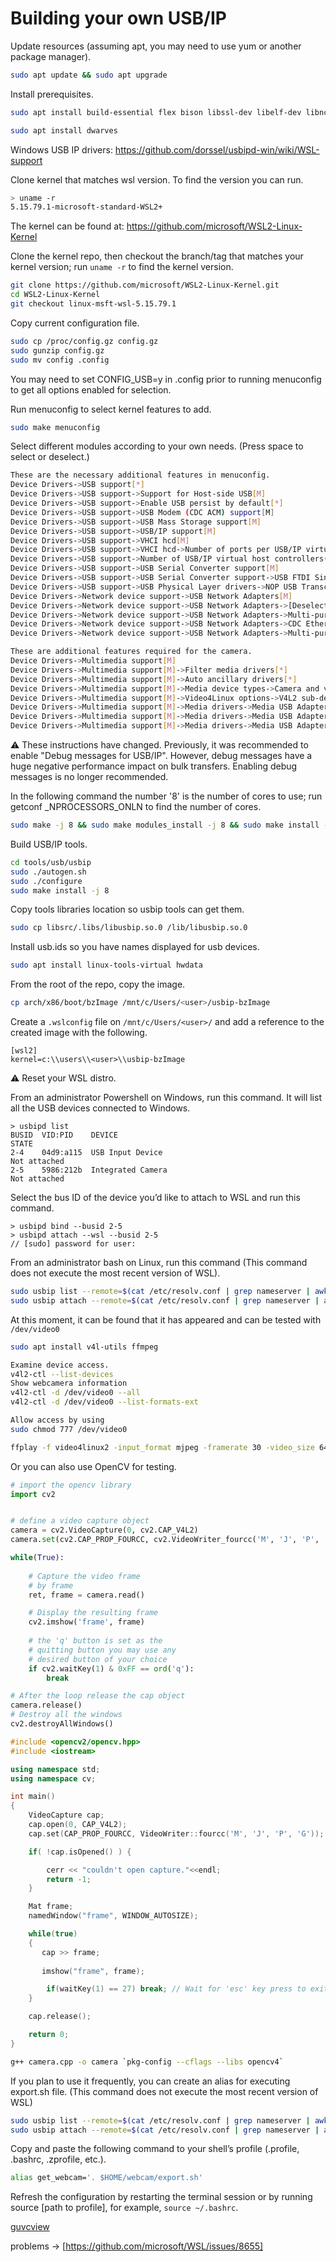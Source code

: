 # Building your own USB/IP

Update resources (assuming apt, you may need to use yum or another package manager).

```sh
sudo apt update && sudo apt upgrade
```

Install prerequisites.

```sh
sudo apt install build-essential flex bison libssl-dev libelf-dev libncurses-dev autoconf libudev-dev libtool bc
```

```sh
sudo apt install dwarves
```

Windows USB IP drivers: https://github.com/dorssel/usbipd-win/wiki/WSL-support

Clone kernel that matches wsl version. To find the version you can run.

```sh
> uname -r
5.15.79.1-microsoft-standard-WSL2+
```

The kernel can be found at: https://github.com/microsoft/WSL2-Linux-Kernel

Clone the kernel repo, then checkout the branch/tag that matches your kernel version; run ```uname -r``` to find the kernel version.

```sh
git clone https://github.com/microsoft/WSL2-Linux-Kernel.git
cd WSL2-Linux-Kernel
git checkout linux-msft-wsl-5.15.79.1
```

Copy current configuration file.

```sh
sudo cp /proc/config.gz config.gz
sudo gunzip config.gz
sudo mv config .config
```

You may need to set CONFIG_USB=y in .config prior to running menuconfig to get all options enabled for selection.

Run menuconfig to select kernel features to add.

```sh
sudo make menuconfig
```

Select different modules according to your own needs. (Press space to select or deselect.)

```sh
These are the necessary additional features in menuconfig.
Device Drivers->USB support[*]
Device Drivers->USB support->Support for Host-side USB[M]
Device Drivers->USB support->Enable USB persist by default[*]
Device Drivers->USB support->USB Modem (CDC ACM) support[M]
Device Drivers->USB support->USB Mass Storage support[M]
Device Drivers->USB support->USB/IP support[M]
Device Drivers->USB support->VHCI hcd[M]
Device Drivers->USB support->VHCI hcd->Number of ports per USB/IP virtual host controller(8)
Device Drivers->USB support->Number of USB/IP virtual host controllers(1)
Device Drivers->USB support->USB Serial Converter support[M]
Device Drivers->USB support->USB Serial Converter support->USB FTDI Single Port Serial Driver[M]
Device Drivers->USB support->USB Physical Layer drivers->NOP USB Transceiver Driver[M]
Device Drivers->Network device support->USB Network Adapters[M]
Device Drivers->Network device support->USB Network Adapters->[Deselect everything you dont care about]
Device Drivers->Network device support->USB Network Adapters->Multi-purpose USB Networking Framework[M]
Device Drivers->Network device support->USB Network Adapters->CDC Ethernet support (smart devices such as cable modems)[M]
Device Drivers->Network device support->USB Network Adapters->Multi-purpose USB Networking Framework->Host for RNDIS and ActiveSync devices[M]
```

```sh
These are additional features required for the camera.
Device Drivers->Multimedia support[M]
Device Drivers->Multimedia support[M]->Filter media drivers[*]
Device Drivers->Multimedia support[M]->Auto ancillary drivers[*]
Device Drivers->Multimedia support[M]->Media device types->Camera and video grabbers[*]
Device Drivers->Multimedia support[M]->Video4Linux options->V4L2 sub-device userspace API[*]
Device Drivers->Multimedia support[M]->Media drivers->Media USB Adapters[*]
Device Drivers->Multimedia support[M]->Media drivers->Media USB Adapters[*]->USB Video Class(UVC)[*]
Device Drivers->Multimedia support[M]->Media drivers->Media USB Adapters[*]->UVC input evnets device support[*]
```

⚠️ These instructions have changed.
Previously, it was recommended to enable "Debug messages for USB/IP". However, debug messages have a huge negative performance impact on bulk transfers. Enabling debug messages is no longer recommended.

In the following command the number '8' is the number of cores to use; run getconf _NPROCESSORS_ONLN to find the number of cores.

```sh
sudo make -j 8 && sudo make modules_install -j 8 && sudo make install -j 8
```

Build USB/IP tools.

```sh
cd tools/usb/usbip
sudo ./autogen.sh
sudo ./configure
sudo make install -j 8
```

Copy tools libraries location so usbip tools can get them.

```sh
sudo cp libsrc/.libs/libusbip.so.0 /lib/libusbip.so.0
```

Install usb.ids so you have names displayed for usb devices.

```sh
sudo apt install linux-tools-virtual hwdata
```

From the root of the repo, copy the image.

```sh
cp arch/x86/boot/bzImage /mnt/c/Users/<user>/usbip-bzImage
```

Create a ```.wslconfig``` file on ```/mnt/c/Users/<user>/``` and add a reference to the created image with the following.

```pwsh
[wsl2]
kernel=c:\\users\\<user>\\usbip-bzImage
```

⚠️ Reset your WSL distro.

From an administrator Powershell on Windows, run this command. It will list all the USB devices connected to Windows.

```pwsh
> usbipd list
BUSID  VID:PID    DEVICE                                                        STATE
2-4    04d9:a115  USB Input Device                                              Not attached
2-5    5986:212b  Integrated Camera                                             Not attached
```

Select the bus ID of the device you’d like to attach to WSL and run this command.

```pwsh
> usbipd bind --busid 2-5
> usbipd attach --wsl --busid 2-5
// [sudo] password for user:
```

From an administrator bash on Linux, run this command (This command does not execute the most recent version of WSL).

```sh
sudo usbip list --remote=$(cat /etc/resolv.conf | grep nameserver | awk '{print $2}')
sudo usbip attach --remote=$(cat /etc/resolv.conf | grep nameserver | awk '{print $2}') --busid=2-5
```

At this moment, it can be found that it has appeared and can be tested with ```/dev/video0```

```sh
sudo apt install v4l-utils ffmpeg
```

```sh
Examine device access.
v4l2-ctl --list-devices
Show webcamera information
v4l2-ctl -d /dev/video0 --all
v4l2-ctl -d /dev/video0 --list-formats-ext
```

```sh
Allow access by using
sudo chmod 777 /dev/video0
```

```sh
ffplay -f video4linux2 -input_format mjpeg -framerate 30 -video_size 640*480 /dev/video0
```

Or you can also use OpenCV for testing.

```py
# import the opencv library
import cv2


# define a video capture object
camera = cv2.VideoCapture(0, cv2.CAP_V4L2)
camera.set(cv2.CAP_PROP_FOURCC, cv2.VideoWriter_fourcc('M', 'J', 'P', 'G'))

while(True):
	
	# Capture the video frame
	# by frame
	ret, frame = camera.read()

	# Display the resulting frame
	cv2.imshow('frame', frame)
	
	# the 'q' button is set as the
	# quitting button you may use any
	# desired button of your choice
	if cv2.waitKey(1) & 0xFF == ord('q'):
		break

# After the loop release the cap object
camera.release()
# Destroy all the windows
cv2.destroyAllWindows()
```

```cpp
#include <opencv2/opencv.hpp>
#include <iostream>

using namespace std;
using namespace cv;

int main()
{
    VideoCapture cap;
    cap.open(0, CAP_V4L2);
    cap.set(CAP_PROP_FOURCC, VideoWriter::fourcc('M', 'J', 'P', 'G'));

    if( !cap.isOpened() ) {

	    cerr << "couldn't open capture."<<endl;
	    return -1;
    }

    Mat frame;
    namedWindow("frame", WINDOW_AUTOSIZE);

    while(true)
    {
       cap >> frame;
       
       imshow("frame", frame);

        if(waitKey(1) == 27) break; // Wait for 'esc' key press to exit
    }

    cap.release();

    return 0;
}
```

```sh
g++ camera.cpp -o camera `pkg-config --cflags --libs opencv4`
```

If you plan to use it frequently, you can create an alias for executing export.sh file. (This command does not execute the most recent version of WSL)

```sh
sudo usbip list --remote=$(cat /etc/resolv.conf | grep nameserver | awk '{print $2}')
sudo usbip attach --remote=$(cat /etc/resolv.conf | grep nameserver | awk '{print $2}') --busid=2-5
```

Copy and paste the following command to your shell’s profile (.profile, .bashrc, .zprofile, etc.).

```sh
alias get_webcam='. $HOME/webcam/export.sh'
```

Refresh the configuration by restarting the terminal session or by running source [path to profile], for example, ```source ~/.bashrc```.

[guvcview](https://ubuntuhandbook.org/index.php/2018/10/guvcview-2-0-6-released-install-ubuntu/)

problems -> [https://github.com/microsoft/WSL/issues/8655]
